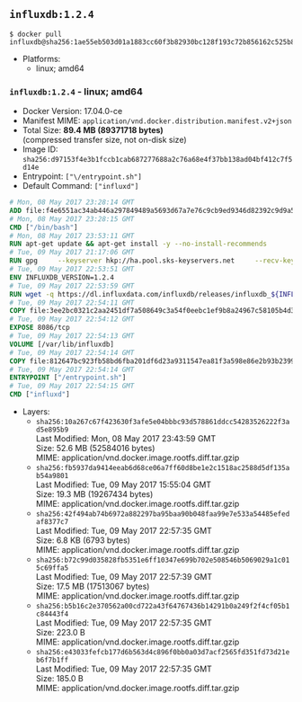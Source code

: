 ## `influxdb:1.2.4`

```console
$ docker pull influxdb@sha256:1ae55eb503d01a1883cc60f3b82930bc128f193c72b856162c525b80e7844432
```

-	Platforms:
	-	linux; amd64

### `influxdb:1.2.4` - linux; amd64

-	Docker Version: 17.04.0-ce
-	Manifest MIME: `application/vnd.docker.distribution.manifest.v2+json`
-	Total Size: **89.4 MB (89371718 bytes)**  
	(compressed transfer size, not on-disk size)
-	Image ID: `sha256:d97153f4e3b1fccb1cab687277688a2c76a68e4f37bb138ad04bf412c7f5d14e`
-	Entrypoint: `["\/entrypoint.sh"]`
-	Default Command: `["influxd"]`

```dockerfile
# Mon, 08 May 2017 23:28:14 GMT
ADD file:f4e6551ac34ab446a297849489a5693d67a7e76c9cb9ed9346d82392c9d9a5fe in / 
# Mon, 08 May 2017 23:28:15 GMT
CMD ["/bin/bash"]
# Mon, 08 May 2017 23:53:11 GMT
RUN apt-get update && apt-get install -y --no-install-recommends 		ca-certificates 		curl 		wget 	&& rm -rf /var/lib/apt/lists/*
# Tue, 09 May 2017 21:17:06 GMT
RUN gpg     --keyserver hkp://ha.pool.sks-keyservers.net     --recv-keys 05CE15085FC09D18E99EFB22684A14CF2582E0C5
# Tue, 09 May 2017 22:53:51 GMT
ENV INFLUXDB_VERSION=1.2.4
# Tue, 09 May 2017 22:53:59 GMT
RUN wget -q https://dl.influxdata.com/influxdb/releases/influxdb_${INFLUXDB_VERSION}_amd64.deb.asc &&     wget -q https://dl.influxdata.com/influxdb/releases/influxdb_${INFLUXDB_VERSION}_amd64.deb &&     gpg --batch --verify influxdb_${INFLUXDB_VERSION}_amd64.deb.asc influxdb_${INFLUXDB_VERSION}_amd64.deb &&     dpkg -i influxdb_${INFLUXDB_VERSION}_amd64.deb &&     rm -f influxdb_${INFLUXDB_VERSION}_amd64.deb*
# Tue, 09 May 2017 22:54:11 GMT
COPY file:3ee2bc0321c2aa2451df7a508649c3a54f0eebc1ef9b8a24967c58105b4d3160 in /etc/influxdb/influxdb.conf 
# Tue, 09 May 2017 22:54:12 GMT
EXPOSE 8086/tcp
# Tue, 09 May 2017 22:54:13 GMT
VOLUME [/var/lib/influxdb]
# Tue, 09 May 2017 22:54:14 GMT
COPY file:812647bc923fb58bd6fba201df6d23a9311547ea81f3a598e86e2b93b2399169 in /entrypoint.sh 
# Tue, 09 May 2017 22:54:14 GMT
ENTRYPOINT ["/entrypoint.sh"]
# Tue, 09 May 2017 22:54:15 GMT
CMD ["influxd"]
```

-	Layers:
	-	`sha256:10a267c67f423630f3afe5e04bbbc93d578861ddcc54283526222f3ad5e895b9`  
		Last Modified: Mon, 08 May 2017 23:43:59 GMT  
		Size: 52.6 MB (52584016 bytes)  
		MIME: application/vnd.docker.image.rootfs.diff.tar.gzip
	-	`sha256:fb5937da9414eeab6d68ce06a7ff60d8be1e2c1518ac2588d5df135ab54a9801`  
		Last Modified: Tue, 09 May 2017 15:55:04 GMT  
		Size: 19.3 MB (19267434 bytes)  
		MIME: application/vnd.docker.image.rootfs.diff.tar.gzip
	-	`sha256:42f494ab74b6972a882297ba95baa90b048faa99e7e533a54485efedaf8377c7`  
		Last Modified: Tue, 09 May 2017 22:57:35 GMT  
		Size: 6.8 KB (6793 bytes)  
		MIME: application/vnd.docker.image.rootfs.diff.tar.gzip
	-	`sha256:b72c99d035828fb5351e6ff10347e699b702e508546b5069029a1c015c69ffa5`  
		Last Modified: Tue, 09 May 2017 22:57:39 GMT  
		Size: 17.5 MB (17513067 bytes)  
		MIME: application/vnd.docker.image.rootfs.diff.tar.gzip
	-	`sha256:b5b16c2e370562a00cd722a43f64767436b14291b0a249f2f4cf05b1c84443f4`  
		Last Modified: Tue, 09 May 2017 22:57:35 GMT  
		Size: 223.0 B  
		MIME: application/vnd.docker.image.rootfs.diff.tar.gzip
	-	`sha256:e43033fefcb177d6b563d4c896f0bb0a03d7acf2565fd351fd73d21eb6f7b1ff`  
		Last Modified: Tue, 09 May 2017 22:57:35 GMT  
		Size: 185.0 B  
		MIME: application/vnd.docker.image.rootfs.diff.tar.gzip
